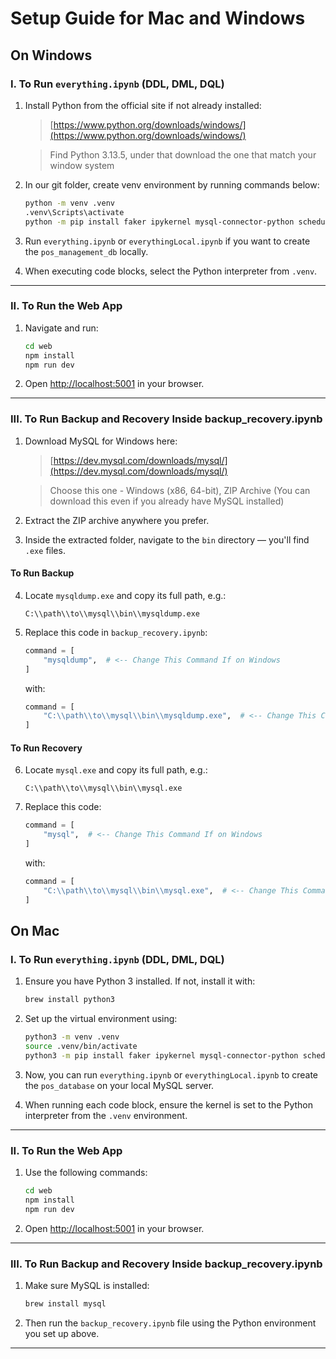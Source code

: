 # Setup Guide for Mac and Windows

## On Windows

### I. To Run `everything.ipynb` (DDL, DML, DQL)

1. Install Python from the official site if not already installed:  
   > [https://www.python.org/downloads/windows/](https://www.python.org/downloads/windows/)

   > Find Python 3.13.5, under that download the one that match your window system

2. In our git folder, create venv environment by running commands below:

   ```bash
   python -m venv .venv
   .venv\Scripts\activate
   python -m pip install faker ipykernel mysql-connector-python schedule
   ```

3. Run `everything.ipynb` or `everythingLocal.ipynb` if you want to create the `pos_management_db` locally.

4.  When executing code blocks, select the Python interpreter from `.venv`.

---

### II. To Run the Web App

1. Navigate and run:

   ```bash
   cd web
   npm install
   npm run dev
   ```

2. Open [http://localhost:5001](http://localhost:5001) in your browser.

---

### III. To Run Backup and Recovery Inside backup_recovery.ipynb

1. Download MySQL for Windows here:  
   > [https://dev.mysql.com/downloads/mysql/](https://dev.mysql.com/downloads/mysql/)  

   > Choose this one - Windows (x86, 64-bit), ZIP Archive  (You can download this even if you already have MySQL installed)

2. Extract the ZIP archive anywhere you prefer.

3. Inside the extracted folder, navigate to the `bin` directory — you'll find `.exe` files.

#### To Run Backup

4. Locate `mysqldump.exe` and copy its full path, e.g.:

   ```
   C:\\path\\to\\mysql\\bin\\mysqldump.exe
   ```

5. Replace this code in `backup_recovery.ipynb`:

   ```python
   command = [
       "mysqldump",  # <-- Change This Command If on Windows
   ]
   ```

   with:

   ```python
   command = [
       "C:\\path\\to\\mysql\\bin\\mysqldump.exe",  # <-- Change This Command If on Windows
   ]
   ```

#### To Run Recovery

6. Locate `mysql.exe` and copy its full path, e.g.:

   ```
   C:\\path\\to\\mysql\\bin\\mysql.exe
   ```

7. Replace this code:

   ```python
   command = [
       "mysql",  # <-- Change This Command If on Windows
   ]
   ```

   with:

   ```python
   command = [
       "C:\\path\\to\\mysql\\bin\\mysql.exe",  # <-- Change This Command If on Windows
   ]
   ```

## On Mac

### I. To Run `everything.ipynb` (DDL, DML, DQL)

1. Ensure you have Python 3 installed. If not, install it with:

   ```bash
   brew install python3
   ```

2. Set up the virtual environment using:

   ```bash
   python3 -m venv .venv
   source .venv/bin/activate
   python3 -m pip install faker ipykernel mysql-connector-python schedule
   ```

3. Now, you can run `everything.ipynb` or `everythingLocal.ipynb` to create the `pos_database` on your local MySQL server.

4. When running each code block, ensure the kernel is set to the Python interpreter from the `.venv` environment.

---

### II. To Run the Web App

1. Use the following commands:

   ```bash
   cd web
   npm install
   npm run dev
   ```

2. Open [http://localhost:5001](http://localhost:5001) in your browser.

---

### III. To Run Backup and Recovery Inside backup_recovery.ipynb

1. Make sure MySQL is installed:

   ```bash
   brew install mysql
   ```

2. Then run the `backup_recovery.ipynb` file using the Python environment you set up above.

---
